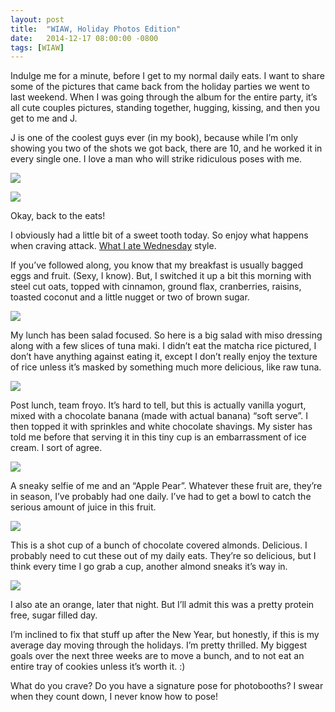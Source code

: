 ```yaml
---
layout: post
title:  "WIAW, Holiday Photos Edition"
date:   2014-12-17 08:00:00 -0800
tags: [WIAW]
---
```


Indulge me for a minute, before I get to my normal daily eats. I want to share some of the pictures that came back from the holiday parties we went to last weekend. When I was going through the album for the entire party, it’s all cute couples pictures, standing together, hugging, kissing, and then you get to me and J.

J is one of the coolest guys ever (in my book), because while I’m only showing you two of the shots we got back, there are 10, and he worked it in every single one. I love a man who will strike ridiculous poses with me.

![](https://lh6.googleusercontent.com/-YNxIk8JWTNU/VJB_PTQnwhI/AAAAAAAARM4/d1oQAUSVPqQ/w915-h610-no/kittholidayparty6.jpg)

![](https://lh5.googleusercontent.com/-hLkDaErBrO8/VJB_QthNzOI/AAAAAAAARM8/BC2a2PDzFk4/w915-h610-no/kittholidayparty8.jpg)

Okay, back to the eats!

I obviously had a little bit of a sweet tooth today. So enjoy what happens when craving attack. [What I ate Wednesday](http://peasandcrayons.com/2014/12/wiaw-204.html) style.

If you’ve followed along, you know that my breakfast is usually bagged eggs and fruit. (Sexy, I know). But, I switched it up a bit this morning with steel cut oats, topped with cinnamon, ground flax, cranberries, raisins, toasted coconut and a little nugget or two of brown sugar. 

![](https://lh6.googleusercontent.com/hJ9dLEWW67Y5OVrfOYXAGOpfsqKki5mC0JAg2dDm4656=w915-h984-no)

My lunch has been salad focused. So here is a big salad with miso dressing along with a few slices of tuna maki. I didn’t eat the matcha rice pictured, I don’t have anything against eating it, except I don’t really enjoy the texture of rice unless it’s masked by something much more delicious, like raw tuna.

![](https://lh5.googleusercontent.com/-UeZGcLDiQQo/VIC5oWGyzCI/AAAAAAAAQIQ/uGlZ4aJBomQ/w914-h541-no/IMG_5027.JPG)

Post lunch, team froyo. It’s hard to tell, but this is actually vanilla yogurt, mixed with a chocolate banana (made with actual banana) “soft serve”. I then topped it with sprinkles and white chocolate shavings. My sister has told me before that serving it in this tiny cup is an embarrassment of ice cream. I sort of agree.

![](https://lh6.googleusercontent.com/mNuaGgKPmxGVTFfCgW9HTK0JXlrNo85SGTCC6sCh5wwo=w915-h882-no)

A sneaky selfie of me and an “Apple Pear”. Whatever these fruit are, they’re in season, I’ve probably had one daily. I’ve had to get a bowl to catch the serious amount of juice in this fruit.

![](https://lh4.googleusercontent.com/roI7cTmT6un63AgbuIgJbe9k9vMmkNC4lnMv6Jd9UbpK=w915-h1075-no)

This is a shot cup of a bunch of chocolate covered almonds. Delicious. I probably need to cut these out of my daily eats. They’re so delicious, but I think every time I go grab a cup, another almond sneaks it’s way in. 

![](https://lh3.googleusercontent.com/-xpbgRcVJ3Cq2xZLWCj8y5xpb05iTT1do6rROEp7t6CF=s915-no)

I also ate an orange, later that night. But I’ll admit this was a pretty protein free, sugar filled day.

I’m inclined to fix that stuff up after the New Year, but honestly, if this is my average day moving through the holidays. I’m pretty thrilled. My biggest goals over the next three weeks are to move a bunch, and to not eat an entire tray of cookies unless it’s worth it. :)

What do you crave? Do you have a signature pose for photobooths? I swear when they count down, I never know how to pose!
